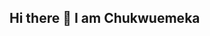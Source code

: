 ## Hi there 👋 I am Chukwuemeka

<!--
**chukzy-dotcom/chukzy-dotcom** is a ✨ _special_ ✨ repository because its `README.md` (this file) appears on your GitHub profile.

Here are some ideas to get you started:

- 🌱 I’m currently learning about data science
- 📫 How to reach me: maduagwuchukwuemeka@gmail.com
- 😄 Pronouns: He/Him
-->
